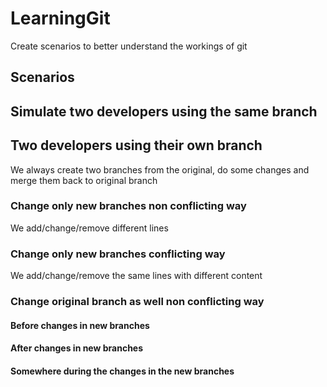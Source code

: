 # LearningGit
Create scenarios to better understand the workings of git

## Scenarios

## Simulate two developers using the same branch

## Two developers using their own branch
We always create two branches from the original, do some changes and merge them back to original branch

### Change only new branches non conflicting way
We add/change/remove different lines

### Change only new branches conflicting way
We add/change/remove the same lines with different content

### Change original branch as well non conflicting way

#### Before changes in new branches

#### After changes in new branches

#### Somewhere during the changes in the new branches
